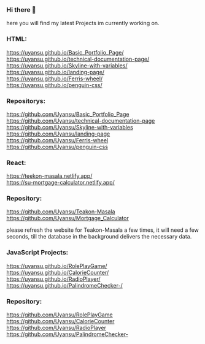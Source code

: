 ### Hi there 👋

here you will find my latest Projects im currently working on.

### HTML:
https://uyansu.github.io/Basic_Portfolio_Page/ <br> https://uyansu.github.io/technical-documentation-page/ <br> https://uyansu.github.io/Skyline-with-variables/ <br> https://uyansu.github.io/landing-page/ <br> https://uyansu.github.io/Ferris-wheel/ <br> https://uyansu.github.io/penguin-css/
### Repositorys: 
https://github.com/Uyansu/Basic_Portfolio_Page <br> https://github.com/Uyansu/technical-documentation-page <br> https://github.com/Uyansu/Skyline-with-variables <br> https://github.com/Uyansu/landing-page <br> https://github.com/Uyansu/Ferris-wheel <br> https://github.com/Uyansu/penguin-css



### React:
https://teekon-masala.netlify.app/ <br> https://su-mortgage-calculator.netlify.app/
### Repository: 
https://github.com/Uyansu/Teakon-Masala <br> https://github.com/Uyansu/Mortgage_Calculator

please refresh the website for Teakon-Masala a few times, it will need a few seconds, till the database in the background delivers the necessary data.

### JavaScript Projects:
https://uyansu.github.io/RolePlayGame/ <br> https://uyansu.github.io/CalorieCounter/  <br> https://uyansu.github.io/RadioPlayer/ <br> https://uyansu.github.io/PalindromeChecker-/

### Repository:
https://github.com/Uyansu/RolePlayGame <br> https://github.com/Uyansu/CalorieCounter <br> https://github.com/Uyansu/RadioPlayer <br> https://github.com/Uyansu/PalindromeChecker-


<!--
**Uyansu/Uyansu** is a ✨ _special_ ✨ repository because its `README.md` (this file) appears on your GitHub profile.

Here are some ideas to get you started:

- 🔭 I’m currently working on ...
- 🌱 I’m currently learning ...
- 👯 I’m looking to collaborate on ...
- 🤔 I’m looking for help with ...
- 💬 Ask me about ...
- 📫 How to reach me: ...
- 😄 Pronouns: ...
- ⚡ Fun fact: ...
-->
